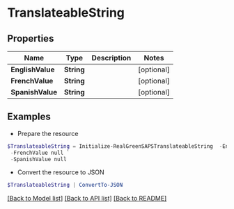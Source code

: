 # TranslateableString
## Properties

Name | Type | Description | Notes
------------ | ------------- | ------------- | -------------
**EnglishValue** | **String** |  | [optional] 
**FrenchValue** | **String** |  | [optional] 
**SpanishValue** | **String** |  | [optional] 

## Examples

- Prepare the resource
```powershell
$TranslateableString = Initialize-RealGreenSAPSTranslateableString  -EnglishValue null `
 -FrenchValue null `
 -SpanishValue null
```

- Convert the resource to JSON
```powershell
$TranslateableString | ConvertTo-JSON
```

[[Back to Model list]](../README.md#documentation-for-models) [[Back to API list]](../README.md#documentation-for-api-endpoints) [[Back to README]](../README.md)

